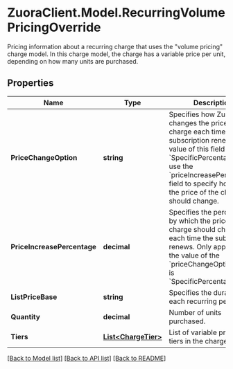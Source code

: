 # ZuoraClient.Model.RecurringVolumePricingOverride
Pricing information about a recurring charge that uses the \"volume pricing\" charge model. In this charge model, the charge has a variable price per unit, depending on how many units are purchased. 

## Properties

Name | Type | Description | Notes
------------ | ------------- | ------------- | -------------
**PriceChangeOption** | **string** | Specifies how Zuora changes the price of the charge each time the subscription renews.  If the value of this field is &#x60;SpecificPercentageValue&#x60;, use the &#x60;priceIncreasePercentage&#x60; field to specify how much the price of the charge should change.  | [optional] 
**PriceIncreasePercentage** | **decimal** | Specifies the percentage by which the price of the charge should change each time the subscription renews. Only applicable if the value of the &#x60;priceChangeOption&#x60; field is &#x60;SpecificPercentageValue&#x60;.  | [optional] 
**ListPriceBase** | **string** | Specifies the duration of each recurring period.  | [optional] 
**Quantity** | **decimal** | Number of units purchased.  | [optional] 
**Tiers** | [**List&lt;ChargeTier&gt;**](ChargeTier.md) | List of variable pricing tiers in the charge.  | [optional] 

[[Back to Model list]](../README.md#documentation-for-models) [[Back to API list]](../README.md#documentation-for-api-endpoints) [[Back to README]](../README.md)

